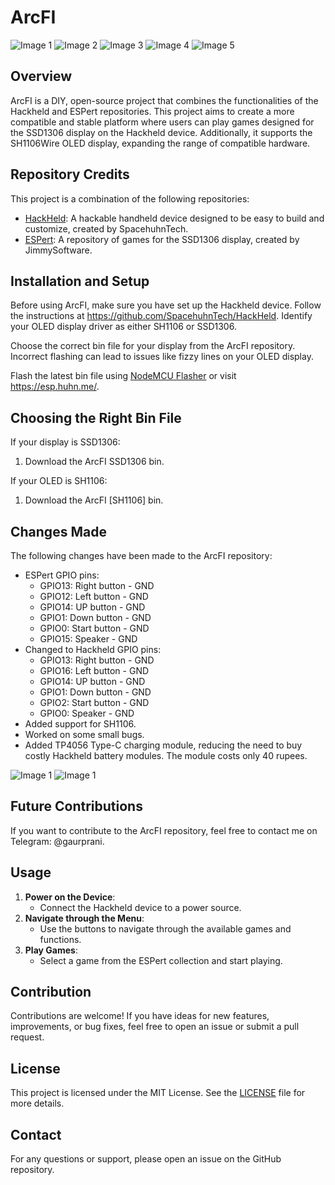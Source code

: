 </head>
<body>
    <h1>ArcFI</h1>
    <div class="gallery">
        <img src="image1.jpg" alt="Image 1">
        <img src="image2.jpg" alt="Image 2">
        <img src="image3.jpg" alt="Image 3">
        <img src="image4.jpg" alt="Image 4">
        <img src="image5.jpg" alt="Image 5">
    </div>
    
   <h2>Overview</h2>
    <p>ArcFI is a DIY, open-source project that combines the functionalities of the Hackheld and ESPert repositories. This project aims to create a more compatible and stable platform where users can play games designed for the SSD1306 display on the Hackheld device. Additionally, it supports the SH1106Wire OLED display, expanding the range of compatible hardware.</p>

   <h2>Repository Credits</h2>
    <p>This project is a combination of the following repositories:</p>
    <ul>
        <li><a href="https://github.com/SpacehuhnTech/HackHeld">HackHeld</a>: A hackable handheld device designed to be easy to build and customize, created by SpacehuhnTech.</li>
        <li><a href="https://github.com/JimmySoftware/ESPert">ESPert</a>: A repository of games for the SSD1306 display, created by JimmySoftware.</li>
    </ul>

  <h2>Installation and Setup</h2>
    <p>Before using ArcFI, make sure you have set up the Hackheld device. Follow the instructions at <a href="https://github.com/SpacehuhnTech/HackHeld">https://github.com/SpacehuhnTech/HackHeld</a>. Identify your OLED display driver as either SH1106 or SSD1306.</p>
    <p>Choose the correct bin file for your display from the ArcFI repository. Incorrect flashing can lead to issues like fizzy lines on your OLED display.</p>
    <p>Flash the latest bin file using <a href="https://github.com/nodemcu/nodemcu-flasher">NodeMCU Flasher</a> or visit <a href="https://esp.huhn.me/">https://esp.huhn.me/</a>.</p>

<h2>Choosing the Right Bin File</h2>
<p>If your display is SSD1306:</p>
<ol>
    <li>Download the ArcFI SSD1306 bin.</li>
</ol>
<p>If your OLED is SH1106:</p>
<ol>
    <li>Download the ArcFI [SH1106] bin.</li>
</ol>

  <h2>Changes Made</h2>
    <p>The following changes have been made to the ArcFI repository:</p>
    <ul>
        <li>ESPert GPIO pins:
            <ul>
                <li>GPIO13: Right button - GND</li>
                <li>GPIO12: Left button - GND</li>
                <li>GPIO14: UP button - GND</li>
                <li>GPIO1: Down button - GND</li>
                <li>GPIO0: Start button - GND</li>
                <li>GPIO15: Speaker - GND</li>
            </ul>
        </li>
        <li>Changed to Hackheld GPIO pins:
            <ul>
                <li>GPIO13: Right button - GND</li>
                <li>GPIO16: Left button - GND</li>
                <li>GPIO14: UP button - GND</li>
                <li>GPIO1: Down button - GND</li>
                <li>GPIO2: Start button - GND</li>
                <li>GPIO0: Speaker - GND</li>
            </ul>
        </li>
        <li>Added support for SH1106.</li>
        <li>Worked on some small bugs.</li>
        <li>Added TP4056 Type-C charging module, reducing the need to buy costly Hackheld battery modules. The module costs only 40 rupees.</li>
    </ul>
       <img src="image1.jpg" alt="Image 1">
       <img src="image1.jpg" alt="Image 1">

  <h2>Future Contributions</h2>
    <p>If you want to contribute to the ArcFI repository, feel free to contact me on Telegram: @gaurprani.</p>

  <h2>Usage</h2>
    <ol>
        <li><strong>Power on the Device</strong>:
            <ul>
                <li>Connect the Hackheld device to a power source.</li>
            </ul>
        </li>
        <li><strong>Navigate through the Menu</strong>:
            <ul>
                <li>Use the buttons to navigate through the available games and functions.</li>
            </ul>
        </li>
        <li><strong>Play Games</strong>:
            <ul>
                <li>Select a game from the ESPert collection and start playing.</li>
            </ul>
        </li>
    </ol>

  <h2>Contribution</h2>
    <p>Contributions are welcome! If you have ideas for new features, improvements, or bug fixes, feel free to open an issue or submit a pull request.</p>

  <h2>License</h2>
    <p>This project is licensed under the MIT License. See the <a href="LICENSE">LICENSE</a> file for more details.</p>

  <h2>Contact</h2>
    <p>For any questions or support, please open an issue on the GitHub repository.</p>
</body>
</html>
